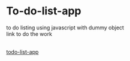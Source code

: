 # To-do-list-app
to do listing using javascript with dummy object
<br>
link to do the work 

<br>
<a href="https://simeonto-do-app.netlify.app/">todo-list-app</a>
